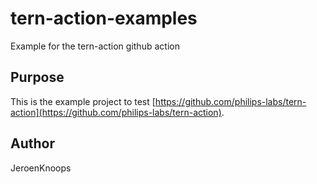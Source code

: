 # tern-action-examples
Example for the tern-action github action

## Purpose

This is the example project to test [https://github.com/philips-labs/tern-action](https://github.com/philips-labs/tern-action).

## Author

JeroenKnoops
